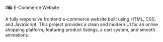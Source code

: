 #🛍️ E-Commerce Website

A fully responsive frontend e-commerce website built using HTML, CSS, and JavaScript. This project provides a clean and modern UI for an online shopping platform, featuring product listings, a cart system, and smooth animations.


